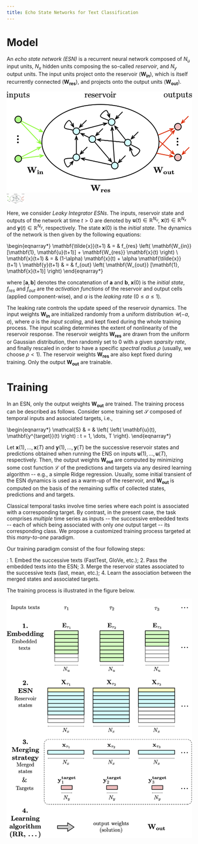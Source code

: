 ```yaml
---
title: Echo State Networks for Text Classification
---
```


# Model

An *echo state network (ESN)* is a recurrent neural network composed of
$N_u$ input units, $N_x$ hidden units composing the so-called
*reservoir*, and $N_y$ output units. The input units project onto the
reservoir $(\mathbf{W_{in}})$, which is itself recurrently connected
$(\mathbf{W_{res}})$, and projects onto the output units
$(\mathbf{W_{out}})$.

![An echo state network (ESN).](./figures/esn.png)
<img src="./figures/esn.png" width="48">

Here, we consider *Leaky Integrator ESNs*. The inputs, reservoir state
and outputs of the network at time $t > 0$ are denoted by
$\mathbf{u}(t) \in \mathbb{R}^{N_u}$,
$\mathbf{x}(t) \in \mathbb{R}^{N_x}$ and
$\mathbf{y}(t) \in \mathbb{R}^{N_y}$, respectively. The state
$\mathbf{x}(0)$ is the *initial state*. The dynamics of the network is
then given by the following equations:

\begin{eqnarray*}
\mathbf{\tilde{x}}(t+1) & = & f_{res} \left( \mathbf{W_{in}} [\mathbf{1}, \mathbf{u}(t+1)] + \mathbf{W_{res}} \mathbf{x}(t) \right) \\
\mathbf{x}(t+1)         & = & (1-\alpha) \mathbf{x}(t) + \alpha \mathbf{\tilde{x}}(t+1) \\
\mathbf{y}(t+1)         & = & f_{out} \left( \mathbf{W_{out}} [\mathbf{1}, \mathbf{x}(t+1)] \right)
\end{eqnarray*}

where $[\mathbf{a}, \mathbf{b}]$ denotes the concatenation of
$\mathbf{a}$ and $\mathbf{b}$, $\mathbf{x}(0)$ is the *initial state*,
$f_{res}$ and $f_{out}$ are the *activation functions* of the reservoir
and output cells (applied component-wise), and $\alpha$ is the *leaking
rate* ($0 \leq \alpha \leq 1$).

The leaking rate controls the update speed of the reservoir dynamics.
The input weights $\mathbf{W_{in}}$ are initialized randomly from a
uniform distribution $\mathcal{U}(-a,a)$, where $a$ is the *input
scaling*, and kept fixed during the whole training process. The input
scaling determines the extent of nonlinearity of the reservoir response.
The reservoir weights $\mathbf{W_{res}}$ are drawn from the uniform or
Gaussian distribution, then randomly set to $0$ with a given *sparsity
rate*, and finally rescaled in order to have a specific *spectral
radius* $\rho$ (usually, we choose $\rho < 1$). The reservoir weights
$\mathbf{W_{res}}$ are also kept fixed during training. Only the output
$\mathbf{W_{out}}$ are trainable.

# Training

In an ESN, only the output weights $\mathbf{W_{out}}$ are trained. The
training process can be described as follows. Consider some training set
$\mathcal{S}$ composed of temporal inputs and associated targets, i.e.,

\begin{eqnarray*}
\mathcal{S} & = & \left\{ \left( \mathbf{u}(t), \mathbf{y^{target}}(t) \right) : t = 1, \dots, T \right\}.
\end{eqnarray*}

Let $\mathbf{x}(1), \dots ,\mathbf{x}(T)$ and
$\mathbf{y}(1), \dots ,\mathbf{y}(T)$ be the successive reservoir states
and predictions obtained when running the ENS on inputs
$\mathbf{u}(1), \dots ,\mathbf{u}(T)$, respectively. Then, the output
weights $\mathbf{W_{out}}$ are computed by minimizing some cost function
$\mathcal{L}$ of the predictions and targets via any desired learning
algorithm -- e.g., a simple Ridge regression. Usually, some initial
transient of the ESN dynamics is used as a warm-up of the reservoir, and
$\mathbf{W_{out}}$ is computed on the basis of the remaining suffix of
collected states, predictions and and targets.

Classical temporal tasks involve time series where each point is
associated with a corresponding target. By contrast, in the present
case, the task comprises *multiple* time series as inputs -- the
successive embedded texts -- each of which being associated with only
*one* output target -- its corresponding class. We propose a customized
training process targeted at this *many-to-one* paradigm.

Our training paradigm consist of the four following steps:

:   1.  Embed the successive texts (FastTest, GloVe, etc.);
    2.  Pass the embedded texts into the ESN;
    3.  Merge the reservoir states associated to the successive texts
        (last, mean, etc.);
    4.  Learn the association between the merged states and associated
        targets.

The training process is illustrated in the figure below.

![Customized training paradigm of an echo state network.](./figures/training.png)
